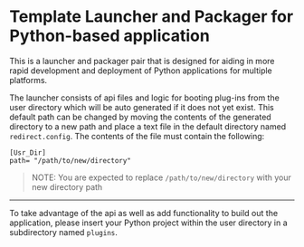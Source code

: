 # Template Launcher and Packager for Python-based application
This is a launcher and packager pair that is designed for aiding in more rapid development and deployment of Python applications for multiple platforms.

The launcher consists of api files and logic for booting plug-ins from the user directory which will be auto generated if it does not yet exist.
This default path can be changed by moving the contents of the generated directory to a new path and place a text file in the default directory named ```redirect.config```.
The contents of the file must contain the following:
```
[Usr_Dir]
path= "/path/to/new/directory"
```
> NOTE: You are expected to replace ```/path/to/new/directory``` with your new directory path

---

To take advantage of the api as well as add functionality to build out the application, please insert your Python project within the user directory in a subdirectory named ```plugins```.
